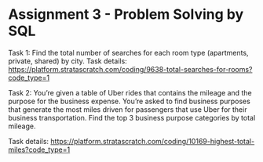 # Assignment 3 - Problem Solving by SQL
Task 1: Find the total number of searches for each room type (apartments, private, shared) by city.
Task details: https://platform.stratascratch.com/coding/9638-total-searches-for-rooms?code_type=1

Task 2: You’re given a table of Uber rides that contains the mileage and the purpose for the business expense.  You’re asked to find business purposes that generate the most miles driven for passengers that use Uber for their business transportation. Find the top 3 business purpose categories by total mileage.

Task details: https://platform.stratascratch.com/coding/10169-highest-total-miles?code_type=1

